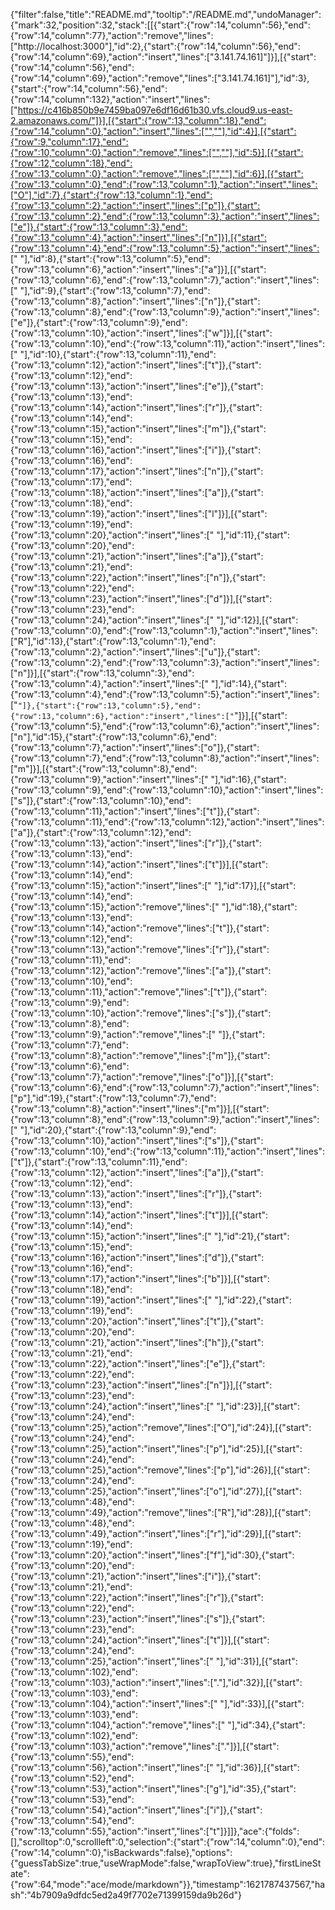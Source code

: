 {"filter":false,"title":"README.md","tooltip":"/README.md","undoManager":{"mark":32,"position":32,"stack":[[{"start":{"row":14,"column":56},"end":{"row":14,"column":77},"action":"remove","lines":["http://localhost:3000"],"id":2},{"start":{"row":14,"column":56},"end":{"row":14,"column":69},"action":"insert","lines":["3.141.74.161]"]}],[{"start":{"row":14,"column":56},"end":{"row":14,"column":69},"action":"remove","lines":["3.141.74.161]"],"id":3},{"start":{"row":14,"column":56},"end":{"row":14,"column":132},"action":"insert","lines":["https://c416b850b9e7459ba097e6df16d61b30.vfs.cloud9.us-east-2.amazonaws.com/"]}],[{"start":{"row":13,"column":18},"end":{"row":14,"column":0},"action":"insert","lines":["",""],"id":4}],[{"start":{"row":9,"column":17},"end":{"row":10,"column":0},"action":"remove","lines":["",""],"id":5}],[{"start":{"row":12,"column":18},"end":{"row":13,"column":0},"action":"remove","lines":["",""],"id":6}],[{"start":{"row":13,"column":0},"end":{"row":13,"column":1},"action":"insert","lines":["O"],"id":7},{"start":{"row":13,"column":1},"end":{"row":13,"column":2},"action":"insert","lines":["p"]},{"start":{"row":13,"column":2},"end":{"row":13,"column":3},"action":"insert","lines":["e"]},{"start":{"row":13,"column":3},"end":{"row":13,"column":4},"action":"insert","lines":["n"]}],[{"start":{"row":13,"column":4},"end":{"row":13,"column":5},"action":"insert","lines":[" "],"id":8},{"start":{"row":13,"column":5},"end":{"row":13,"column":6},"action":"insert","lines":["a"]}],[{"start":{"row":13,"column":6},"end":{"row":13,"column":7},"action":"insert","lines":[" "],"id":9},{"start":{"row":13,"column":7},"end":{"row":13,"column":8},"action":"insert","lines":["n"]},{"start":{"row":13,"column":8},"end":{"row":13,"column":9},"action":"insert","lines":["e"]},{"start":{"row":13,"column":9},"end":{"row":13,"column":10},"action":"insert","lines":["w"]}],[{"start":{"row":13,"column":10},"end":{"row":13,"column":11},"action":"insert","lines":[" "],"id":10},{"start":{"row":13,"column":11},"end":{"row":13,"column":12},"action":"insert","lines":["t"]},{"start":{"row":13,"column":12},"end":{"row":13,"column":13},"action":"insert","lines":["e"]},{"start":{"row":13,"column":13},"end":{"row":13,"column":14},"action":"insert","lines":["r"]},{"start":{"row":13,"column":14},"end":{"row":13,"column":15},"action":"insert","lines":["m"]},{"start":{"row":13,"column":15},"end":{"row":13,"column":16},"action":"insert","lines":["i"]},{"start":{"row":13,"column":16},"end":{"row":13,"column":17},"action":"insert","lines":["n"]},{"start":{"row":13,"column":17},"end":{"row":13,"column":18},"action":"insert","lines":["a"]},{"start":{"row":13,"column":18},"end":{"row":13,"column":19},"action":"insert","lines":["l"]}],[{"start":{"row":13,"column":19},"end":{"row":13,"column":20},"action":"insert","lines":[" "],"id":11},{"start":{"row":13,"column":20},"end":{"row":13,"column":21},"action":"insert","lines":["a"]},{"start":{"row":13,"column":21},"end":{"row":13,"column":22},"action":"insert","lines":["n"]},{"start":{"row":13,"column":22},"end":{"row":13,"column":23},"action":"insert","lines":["d"]}],[{"start":{"row":13,"column":23},"end":{"row":13,"column":24},"action":"insert","lines":[" "],"id":12}],[{"start":{"row":13,"column":0},"end":{"row":13,"column":1},"action":"insert","lines":["R"],"id":13},{"start":{"row":13,"column":1},"end":{"row":13,"column":2},"action":"insert","lines":["u"]},{"start":{"row":13,"column":2},"end":{"row":13,"column":3},"action":"insert","lines":["n"]}],[{"start":{"row":13,"column":3},"end":{"row":13,"column":4},"action":"insert","lines":[" "],"id":14},{"start":{"row":13,"column":4},"end":{"row":13,"column":5},"action":"insert","lines":["`"]},{"start":{"row":13,"column":5},"end":{"row":13,"column":6},"action":"insert","lines":["`"]}],[{"start":{"row":13,"column":5},"end":{"row":13,"column":6},"action":"insert","lines":["n"],"id":15},{"start":{"row":13,"column":6},"end":{"row":13,"column":7},"action":"insert","lines":["o"]},{"start":{"row":13,"column":7},"end":{"row":13,"column":8},"action":"insert","lines":["m"]}],[{"start":{"row":13,"column":8},"end":{"row":13,"column":9},"action":"insert","lines":[" "],"id":16},{"start":{"row":13,"column":9},"end":{"row":13,"column":10},"action":"insert","lines":["s"]},{"start":{"row":13,"column":10},"end":{"row":13,"column":11},"action":"insert","lines":["t"]},{"start":{"row":13,"column":11},"end":{"row":13,"column":12},"action":"insert","lines":["a"]},{"start":{"row":13,"column":12},"end":{"row":13,"column":13},"action":"insert","lines":["r"]},{"start":{"row":13,"column":13},"end":{"row":13,"column":14},"action":"insert","lines":["t"]}],[{"start":{"row":13,"column":14},"end":{"row":13,"column":15},"action":"insert","lines":[" "],"id":17}],[{"start":{"row":13,"column":14},"end":{"row":13,"column":15},"action":"remove","lines":[" "],"id":18},{"start":{"row":13,"column":13},"end":{"row":13,"column":14},"action":"remove","lines":["t"]},{"start":{"row":13,"column":12},"end":{"row":13,"column":13},"action":"remove","lines":["r"]},{"start":{"row":13,"column":11},"end":{"row":13,"column":12},"action":"remove","lines":["a"]},{"start":{"row":13,"column":10},"end":{"row":13,"column":11},"action":"remove","lines":["t"]},{"start":{"row":13,"column":9},"end":{"row":13,"column":10},"action":"remove","lines":["s"]},{"start":{"row":13,"column":8},"end":{"row":13,"column":9},"action":"remove","lines":[" "]},{"start":{"row":13,"column":7},"end":{"row":13,"column":8},"action":"remove","lines":["m"]},{"start":{"row":13,"column":6},"end":{"row":13,"column":7},"action":"remove","lines":["o"]}],[{"start":{"row":13,"column":6},"end":{"row":13,"column":7},"action":"insert","lines":["p"],"id":19},{"start":{"row":13,"column":7},"end":{"row":13,"column":8},"action":"insert","lines":["m"]}],[{"start":{"row":13,"column":8},"end":{"row":13,"column":9},"action":"insert","lines":[" "],"id":20},{"start":{"row":13,"column":9},"end":{"row":13,"column":10},"action":"insert","lines":["s"]},{"start":{"row":13,"column":10},"end":{"row":13,"column":11},"action":"insert","lines":["t"]},{"start":{"row":13,"column":11},"end":{"row":13,"column":12},"action":"insert","lines":["a"]},{"start":{"row":13,"column":12},"end":{"row":13,"column":13},"action":"insert","lines":["r"]},{"start":{"row":13,"column":13},"end":{"row":13,"column":14},"action":"insert","lines":["t"]}],[{"start":{"row":13,"column":14},"end":{"row":13,"column":15},"action":"insert","lines":[" "],"id":21},{"start":{"row":13,"column":15},"end":{"row":13,"column":16},"action":"insert","lines":["d"]},{"start":{"row":13,"column":16},"end":{"row":13,"column":17},"action":"insert","lines":["b"]}],[{"start":{"row":13,"column":18},"end":{"row":13,"column":19},"action":"insert","lines":[" "],"id":22},{"start":{"row":13,"column":19},"end":{"row":13,"column":20},"action":"insert","lines":["t"]},{"start":{"row":13,"column":20},"end":{"row":13,"column":21},"action":"insert","lines":["h"]},{"start":{"row":13,"column":21},"end":{"row":13,"column":22},"action":"insert","lines":["e"]},{"start":{"row":13,"column":22},"end":{"row":13,"column":23},"action":"insert","lines":["n"]}],[{"start":{"row":13,"column":23},"end":{"row":13,"column":24},"action":"insert","lines":[" "],"id":23}],[{"start":{"row":13,"column":24},"end":{"row":13,"column":25},"action":"remove","lines":["O"],"id":24}],[{"start":{"row":13,"column":24},"end":{"row":13,"column":25},"action":"insert","lines":["p"],"id":25}],[{"start":{"row":13,"column":24},"end":{"row":13,"column":25},"action":"remove","lines":["p"],"id":26}],[{"start":{"row":13,"column":24},"end":{"row":13,"column":25},"action":"insert","lines":["o"],"id":27}],[{"start":{"row":13,"column":48},"end":{"row":13,"column":49},"action":"remove","lines":["R"],"id":28}],[{"start":{"row":13,"column":48},"end":{"row":13,"column":49},"action":"insert","lines":["r"],"id":29}],[{"start":{"row":13,"column":19},"end":{"row":13,"column":20},"action":"insert","lines":["f"],"id":30},{"start":{"row":13,"column":20},"end":{"row":13,"column":21},"action":"insert","lines":["i"]},{"start":{"row":13,"column":21},"end":{"row":13,"column":22},"action":"insert","lines":["r"]},{"start":{"row":13,"column":22},"end":{"row":13,"column":23},"action":"insert","lines":["s"]},{"start":{"row":13,"column":23},"end":{"row":13,"column":24},"action":"insert","lines":["t"]}],[{"start":{"row":13,"column":24},"end":{"row":13,"column":25},"action":"insert","lines":[" "],"id":31}],[{"start":{"row":13,"column":102},"end":{"row":13,"column":103},"action":"insert","lines":["."],"id":32}],[{"start":{"row":13,"column":103},"end":{"row":13,"column":104},"action":"insert","lines":[" "],"id":33}],[{"start":{"row":13,"column":103},"end":{"row":13,"column":104},"action":"remove","lines":[" "],"id":34},{"start":{"row":13,"column":102},"end":{"row":13,"column":103},"action":"remove","lines":["."]}],[{"start":{"row":13,"column":55},"end":{"row":13,"column":56},"action":"insert","lines":[" "],"id":36}],[{"start":{"row":13,"column":52},"end":{"row":13,"column":53},"action":"insert","lines":["g"],"id":35},{"start":{"row":13,"column":53},"end":{"row":13,"column":54},"action":"insert","lines":["i"]},{"start":{"row":13,"column":54},"end":{"row":13,"column":55},"action":"insert","lines":["t"]}]]},"ace":{"folds":[],"scrolltop":0,"scrollleft":0,"selection":{"start":{"row":14,"column":0},"end":{"row":14,"column":0},"isBackwards":false},"options":{"guessTabSize":true,"useWrapMode":false,"wrapToView":true},"firstLineState":{"row":64,"mode":"ace/mode/markdown"}},"timestamp":1621787437567,"hash":"4b7909a9dfdc5ed2a49f7702e71399159da9b26d"}